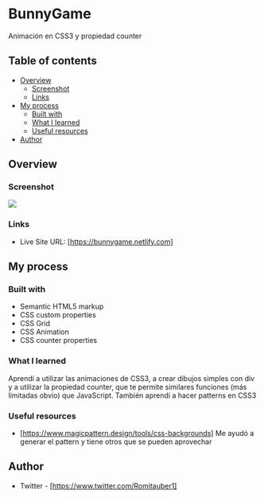 # BunnyGame
Animación en CSS3 y propiedad counter 

## Table of contents

- [Overview](#overview)
  - [Screenshot](#screenshot)
  - [Links](#links)
- [My process](#my-process)
  - [Built with](#built-with)
  - [What I learned](#what-i-learned)
  - [Useful resources](#useful-resources)
- [Author](#author)



## Overview

### Screenshot

![](./screenshot.jpg)

### Links

- Live Site URL: [https://bunnygame.netlify.com]

## My process

### Built with

- Semantic HTML5 markup
- CSS custom properties
- CSS Grid
- CSS Animation
- CSS counter properties


### What I learned

Aprendí a utilizar las animaciones de CSS3, a crear dibujos simples con div y a utilizar la propiedad counter, que te permite similares funciones (más limitadas obvio) que JavaScript. 
También aprendí a hacer patterns en CSS3

### Useful resources

- [https://www.magicpattern.design/tools/css-backgrounds] Me ayudó a generar el pattern y tiene otros que se pueden aprovechar

## Author

- Twitter - [https://www.twitter.com/Romitauber1]


